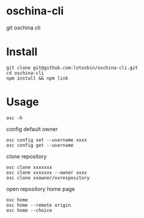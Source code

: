 # oschina-cli
git oschina cli

# Install
```shell
git clone git@github.com:lotosbin/oschina-cli.git
cd oschina-cli
npm install && npm link
```

# Usage
`osc -h`

config default owner

```
osc config set --username xxxx
osc config get --username
```

clone repository
```
osc clone xxxxxxx
osc clone xxxxxxx --owner xxxx
osc clone xxowner/xxrespository
```

open repository home page
```
osc home
osc home --remote origin
osc home --choice
```